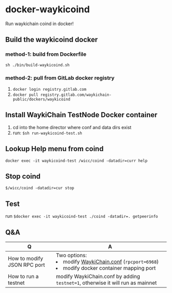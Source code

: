 # docker-waykicoind
Run waykichain coind in docker!

## Build the waykicoind docker
### method-1: build from Dockerfile

```sh ./bin/build-waykicoind.sh```

### method-2: pull from GitLab docker registry
1. ```docker login registry.gitlab.com```
1. ```docker pull registry.gitlab.com/waykichain-public/dockers/waykicoind```

## Install WaykiChain TestNode Docker container
1. cd into the home director where conf and data dirs exist
2. run: ```$sh run-waykicoind-test.sh```

## Lookup Help menu from coind
```docker exec -it waykicoind-test /wicc/coind -datadir=curr help```

## Stop coind 
```$/wicc/coind -datadir=cur stop```

## Test
run ```$docker exec -it waykicoind-test ./coind -datadir=. getpeerinfo```

## Q&A

|Q | A|
|--|--|
|How to modify JSON RPC port | Two options: <br> <li>modify [WaykiChain.conf](https://github.com/WaykiChain/WaykiChain/wiki/WaykiChain.conf) (```rpcport=6968```)<li>modify docker container mapping port |
|How to run a testnet | modify WaykiChain.conf by adding ```testnet=1```, otherwise it will run as mainnet |
